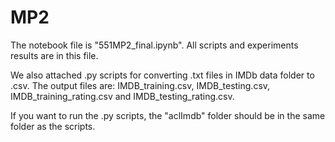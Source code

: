 # MP2

The notebook file is "551MP2_final.ipynb". All scripts and experiments results are in this file.

We also attached .py scripts for converting .txt files in IMDb data folder to .csv. The output files are: IMDB_training.csv, IMDB_testing.csv, IMDB_training_rating.csv and IMDB_testing_rating.csv.

If you want to run the .py scripts, the "aclImdb" folder should be in the same folder as the scripts.
